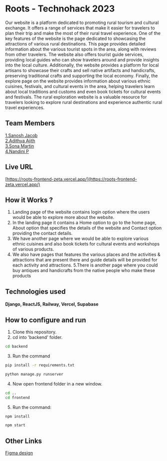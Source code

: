 # Roots - Technohack 2023
Our website is a platform dedicated to promoting rural tourism and cultural exchange. It offers a range of services that make it easier for travelers to plan their trip and make the most of their rural travel experience. One of the key features of the website is the page dedicated to showcasing the attractions of various rural destinations. This page provides detailed information about the various tourist spots in the area, along with reviews from other travelers. The website also offers tourist guide services, providing local guides who can show travelers around and provide insights into the local culture. Additionally, the website provides a platform for local artisans to showcase their crafts and sell native artifacts and handicrafts, preserving traditional crafts and supporting the local economy. Finally, the explore page on the website provides information about various ethnic cuisines, festivals, and cultural events in the area, helping travelers learn about local traditions and customs and even book tickets for cultural events and festivals. The rural exploration website is a valuable resource for travelers looking to explore rural destinations and experience authentic rural travel experiences.

## Team Members
[1.Sanosh Jacob](https://github.com/jacobsanosh)    
[2.Adithya Ajith](https://github.com/XdithyX)   
[3.Sona Martin](https://github.com/Sona-Martin)   
[4.Nandini P](https://github.com/nandiinii)   

## Live URL
[https://roots-frontend-zeta.vercel.app/](https://roots-frontend-zeta.vercel.app/)

## How it Works ?
1. Landing page of the website contains login option where the users would be able to explore more about the website.
2. In the landing page it contains a Home option to go to the home page, About option that specifies the details of the website and Contact option providing the contact details.
3. We have another page where we would be able to explore various ethnic cuisines and also book tickets for cultural events and workshops of various products.
4. We also have pages that features the various places and the activities & attractions that are present there and guide details will be provided for each activity and attractions.
5.There is another page where you could buy antiques and handicrafts from the native people who make these products

## Technologies used
#### Django, ReactJS, Railway, Vercel, Supabase

## How to configure and run
1. Clone this repository.
2. cd into 'backend' folder.
```bash
cd backend
```
3. Run the command 
```bash
pip install -r requirements.txt
```
```bash
python manage.py runserver
```
4. Now open frontend folder in a new window.
```bash
cd ..
cd frontend
```
5. Run the command:
```bash
npm install
```
```bash
npm start
```


## Other Links
[Figma design](https://www.figma.com/file/WXblyBSXq6PkczPBMgMgZs/Untitled?node-id=4-698&t=QMb9vEoHWQQhtgCb-0)

